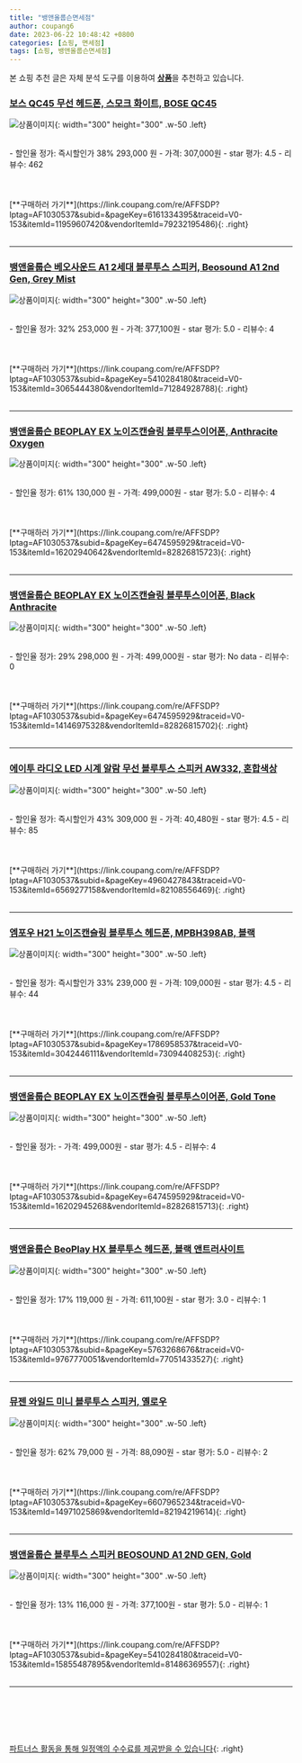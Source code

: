 ```yaml
---
title: "뱅앤올룹슨면세점"
author: coupang6
date: 2023-06-22 10:48:42 +0800
categories: [쇼핑, 면세점]
tags: [쇼핑, 뱅앤올룹슨면세점]
---
```


본 쇼핑 추천 글은 자체 분석 도구를 이용하여 [**상품**](https://link.coupang.com/a/bao1ui)을 추천하고 있습니다.

### [보스 QC45 무선 헤드폰, 스모크 화이트, BOSE QC45](https://link.coupang.com/re/AFFSDP?lptag=AF1030537&subid=&pageKey=6161334395&traceid=V0-153&itemId=11959607420&vendorItemId=79232195486)

![상품이미지](https://thumbnail9.coupangcdn.com/thumbnails/remote/230x230ex/image/retail/images/8408571224194430-fc223782-8ed2-4834-9048-45095b7b79b0.png){: width="300" height="300" .w-50 .left}


<br>
- 할인율 정가: 즉시할인가 38%  293,000   원
- 가격: 307,000원
- star 평가: 4.5
- 리뷰수: 462
<br>
<br>
<br>
<br>
[**구매하러 가기**](https://link.coupang.com/re/AFFSDP?lptag=AF1030537&subid=&pageKey=6161334395&traceid=V0-153&itemId=11959607420&vendorItemId=79232195486){: .right}
<br>
<br>

---

### [뱅앤올룹슨 베오사운드 A1 2세대 블루투스 스피커, Beosound A1 2nd Gen, Grey Mist](https://link.coupang.com/re/AFFSDP?lptag=AF1030537&subid=&pageKey=5410284180&traceid=V0-153&itemId=3065444380&vendorItemId=71284928788)

![상품이미지](https://thumbnail6.coupangcdn.com/thumbnails/remote/230x230ex/image/retail/images/2020/08/10/18/1/5629ab73-8394-488a-a9b3-45cbf995a6f0.jpg){: width="300" height="300" .w-50 .left}


<br>
- 할인율 정가: 32%  253,000   원
- 가격: 377,100원
- star 평가: 5.0
- 리뷰수: 4
<br>
<br>
<br>
<br>
[**구매하러 가기**](https://link.coupang.com/re/AFFSDP?lptag=AF1030537&subid=&pageKey=5410284180&traceid=V0-153&itemId=3065444380&vendorItemId=71284928788){: .right}
<br>
<br>

---

### [뱅앤올룹슨 BEOPLAY EX 노이즈캔슬링 블루투스이어폰, Anthracite Oxygen](https://link.coupang.com/re/AFFSDP?lptag=AF1030537&subid=&pageKey=6474595929&traceid=V0-153&itemId=16202940642&vendorItemId=82826815723)

![상품이미지](https://thumbnail6.coupangcdn.com/thumbnails/remote/230x230ex/image/retail/images/444505826087833-d703e874-83f5-4529-9a8d-eb77d1ea67ec.jpg){: width="300" height="300" .w-50 .left}


<br>
- 할인율 정가: 61%  130,000   원
- 가격: 499,000원
- star 평가: 5.0
- 리뷰수: 4
<br>
<br>
<br>
<br>
[**구매하러 가기**](https://link.coupang.com/re/AFFSDP?lptag=AF1030537&subid=&pageKey=6474595929&traceid=V0-153&itemId=16202940642&vendorItemId=82826815723){: .right}
<br>
<br>

---

### [뱅앤올룹슨 BEOPLAY EX 노이즈캔슬링 블루투스이어폰, Black Anthracite](https://link.coupang.com/re/AFFSDP?lptag=AF1030537&subid=&pageKey=6474595929&traceid=V0-153&itemId=14146975328&vendorItemId=82826815702)

![상품이미지](https://thumbnail10.coupangcdn.com/thumbnails/remote/230x230ex/image/retail/images/444806959450726-7c38515e-857e-49b0-848f-98fda8ea71d1.jpg){: width="300" height="300" .w-50 .left}


<br>
- 할인율 정가: 29%  298,000   원
- 가격: 499,000원
- star 평가: No data
- 리뷰수: 0
<br>
<br>
<br>
<br>
[**구매하러 가기**](https://link.coupang.com/re/AFFSDP?lptag=AF1030537&subid=&pageKey=6474595929&traceid=V0-153&itemId=14146975328&vendorItemId=82826815702){: .right}
<br>
<br>

---

### [에이투 라디오 LED 시계 알람 무선 블루투스 스피커 AW332, 혼합색상](https://link.coupang.com/re/AFFSDP?lptag=AF1030537&subid=&pageKey=4960427843&traceid=V0-153&itemId=6569277158&vendorItemId=82108556469)

![상품이미지](https://thumbnail8.coupangcdn.com/thumbnails/remote/230x230ex/image/retail/images/7883283463647070-7359b700-042d-4823-a18f-e70788138b03.jpg){: width="300" height="300" .w-50 .left}


<br>
- 할인율 정가: 즉시할인가 43%  309,000   원
- 가격: 40,480원
- star 평가: 4.5
- 리뷰수: 85
<br>
<br>
<br>
<br>
[**구매하러 가기**](https://link.coupang.com/re/AFFSDP?lptag=AF1030537&subid=&pageKey=4960427843&traceid=V0-153&itemId=6569277158&vendorItemId=82108556469){: .right}
<br>
<br>

---

### [엠포우 H21 노이즈캔슬링 블루투스 헤드폰, MPBH398AB, 블랙](https://link.coupang.com/re/AFFSDP?lptag=AF1030537&subid=&pageKey=1786958537&traceid=V0-153&itemId=3042446111&vendorItemId=73094408253)

![상품이미지](https://thumbnail8.coupangcdn.com/thumbnails/remote/230x230ex/image/retail/images/8392951781200572-70d5a907-f904-4c87-a066-3cbfa7aad2ef.png){: width="300" height="300" .w-50 .left}


<br>
- 할인율 정가: 즉시할인가 33%  239,000   원
- 가격: 109,000원
- star 평가: 4.5
- 리뷰수: 44
<br>
<br>
<br>
<br>
[**구매하러 가기**](https://link.coupang.com/re/AFFSDP?lptag=AF1030537&subid=&pageKey=1786958537&traceid=V0-153&itemId=3042446111&vendorItemId=73094408253){: .right}
<br>
<br>

---

### [뱅앤올룹슨 BEOPLAY EX 노이즈캔슬링 블루투스이어폰, Gold Tone](https://link.coupang.com/re/AFFSDP?lptag=AF1030537&subid=&pageKey=6474595929&traceid=V0-153&itemId=16202945268&vendorItemId=82826815713)

![상품이미지](https://thumbnail8.coupangcdn.com/thumbnails/remote/230x230ex/image/retail/images/1095606727735728-967c1927-0f81-4755-8c03-46ad771ec2f7.jpg){: width="300" height="300" .w-50 .left}


<br>
- 할인율 정가: 
- 가격: 499,000원
- star 평가: 4.5
- 리뷰수: 4
<br>
<br>
<br>
<br>
[**구매하러 가기**](https://link.coupang.com/re/AFFSDP?lptag=AF1030537&subid=&pageKey=6474595929&traceid=V0-153&itemId=16202945268&vendorItemId=82826815713){: .right}
<br>
<br>

---

### [뱅앤올룹슨 BeoPlay HX 블루투스 헤드폰, 블랙 앤트러사이트](https://link.coupang.com/re/AFFSDP?lptag=AF1030537&subid=&pageKey=5763268676&traceid=V0-153&itemId=9767770051&vendorItemId=77051433527)

![상품이미지](https://thumbnail10.coupangcdn.com/thumbnails/remote/230x230ex/image/retail/images/2021/06/30/17/9/f5724e3d-67c5-43ed-8977-bb7c24c38783.jpg){: width="300" height="300" .w-50 .left}


<br>
- 할인율 정가: 17%  119,000   원
- 가격: 611,100원
- star 평가: 3.0
- 리뷰수: 1
<br>
<br>
<br>
<br>
[**구매하러 가기**](https://link.coupang.com/re/AFFSDP?lptag=AF1030537&subid=&pageKey=5763268676&traceid=V0-153&itemId=9767770051&vendorItemId=77051433527){: .right}
<br>
<br>

---

### [뮤젠 와일드 미니 블루투스 스피커, 옐로우](https://link.coupang.com/re/AFFSDP?lptag=AF1030537&subid=&pageKey=6607965234&traceid=V0-153&itemId=14971025869&vendorItemId=82194219614)

![상품이미지](https://thumbnail7.coupangcdn.com/thumbnails/remote/230x230ex/image/retail/images/1302704918385709-db7f092e-89f9-4820-bce0-bc54187bdbf8.jpg){: width="300" height="300" .w-50 .left}


<br>
- 할인율 정가: 62%  79,000   원
- 가격: 88,090원
- star 평가: 5.0
- 리뷰수: 2
<br>
<br>
<br>
<br>
[**구매하러 가기**](https://link.coupang.com/re/AFFSDP?lptag=AF1030537&subid=&pageKey=6607965234&traceid=V0-153&itemId=14971025869&vendorItemId=82194219614){: .right}
<br>
<br>

---

### [뱅앤올룹슨 블루투스 스피커 BEOSOUND A1 2ND GEN, Gold](https://link.coupang.com/re/AFFSDP?lptag=AF1030537&subid=&pageKey=5410284180&traceid=V0-153&itemId=15855487895&vendorItemId=81486369557)

![상품이미지](https://thumbnail7.coupangcdn.com/thumbnails/remote/230x230ex/image/retail/images/888024502020399-f99fa470-e401-41c7-9d23-b94b5a063c12.jpg){: width="300" height="300" .w-50 .left}


<br>
- 할인율 정가: 13%  116,000   원
- 가격: 377,100원
- star 평가: 5.0
- 리뷰수: 1
<br>
<br>
<br>
<br>
[**구매하러 가기**](https://link.coupang.com/re/AFFSDP?lptag=AF1030537&subid=&pageKey=5410284180&traceid=V0-153&itemId=15855487895&vendorItemId=81486369557){: .right}
<br>
<br>

---
<br><br><br><br><br> [파트너스 활동을 통해 일정액의 수수료를 제공받을 수 있습니다](https://link.coupang.com/a/bao1ui){: .right}
